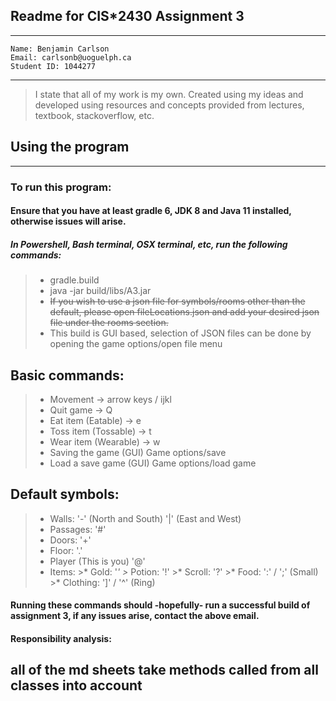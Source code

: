 ## Readme for CIS*2430 Assignment 3
****************************************
    Name: Benjamin Carlson
    Email: carlsonb@uoguelph.ca
    Student ID: 1044277
****************************************
>I state that all of my work is my own. Created using my ideas and developed using resources and concepts provided from lectures, textbook, stackoverflow, etc.

## Using the program
****************************************

### To run this program:

#### Ensure that you have at least gradle 6, JDK 8 and Java 11 installed, otherwise issues will arise.
##### In Powershell, Bash terminal, OSX terminal, etc, run the following commands:
>* gradle.build
>* java -jar build/libs/A3.jar
>* ~~If you wish to use a json file for symbols/rooms other than the default, please open fileLocations.json and add your desired json file under the rooms section.~~
>* This build is GUI based, selection of JSON files can be done by opening the game options/open file menu

## Basic commands:
>* Movement -> arrow keys / ijkl
>* Quit game -> Q
>* Eat item (Eatable) -> e
>* Toss item (Tossable) -> t
>* Wear item (Wearable) -> w
>* Saving the game (GUI) Game options/save
>* Load a save game (GUI) Game options/load game

## Default symbols:
>* Walls: '-' (North and South) '|' (East and West)
>* Passages: '#'
>* Doors: '+'
>* Floor: '.'
>* Player (This is you) '@'
>* Items:
    >* Gold: '*'
    >* Potion: '!'
    >* Scroll: '?'
    >* Food: ':' / ';' (Small)
    >* Clothing: ']' / '^' (Ring)

#### Running these commands should -hopefully- run a successful build of assignment 3, if any issues arise, contact the above email.

#### Responsibility analysis:
## all of the md sheets take methods called from all classes into account
